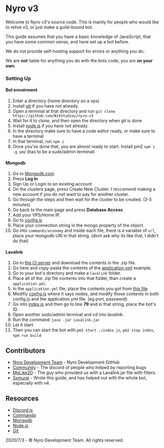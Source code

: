 # Nyro v3

Welcome to Nyro v3's source code. This is mainly for people who would like to relive v3, or just make a guild-bound bot.

This guide assumes that you have a basic knowledge of JavaScript, that you have some common sense, and have set up a bot before.

We do not provide self-hosting support for errors or anything you do.

We are **not** liable for anything you do with the bots code, you are **on your own**.

### Setting Up

#### Bot envoirment

1. Enter a directory (home directory on a vps)
2. Install [git](https://git-scm.com/downloads) if you have not already.
3. Open a terminal at that directory and run `git clone https://github.com/NikStudios/nyro-v3`
4. Wait for it to clone, and then open the directory when git is done
5. Install [node.js](https://nodejs.org/en/download/) if you have not already.
6. In the directory make sure to have a code editor ready, or make sure to have a terminal
7. In that terminal, run `npm i`
8. Once you've done that, you are almost ready to start. Install pm2 `npm i -g pm2` (has to be a sudo/admin terminal)

#### Mongodb

1. Go to [Mongodb.com](https://www.mongodb.com/)
2. Press **Log In**
3. Sign Up or Login to an existing account
4. On the clusters page, press Create New Cluster. I reccomend making a new account if you do not want to pay for another cluster.
5. Go through the steps and then wait for the cluster to be created. (3-5 minutes)
6. Go back to the main page and press **Database Access**
7. Add your VPS/Home IP.
8. Go to [config.js](https://github.com/NikStudios/nyro-v3/blob/master/config.js)
9. Place your connection string in the mongo property of the object.
10. Go into `commands/economy` and inside each file, there is a variable of `url`, place your mongodb URI in that string. (dont ask why its like that, I didn't do that)

#### Lavalink

1. Go to [the CI server](https://ci.fredboat.com/viewLog.html?buildId=lastSuccessful&buildTypeId=Lavalink_Build&tab=artifacts&guest=1) and download the contents in the .zip file.
2. Go here and copy-paste the contents of the [application.yml](https://github.com/Frederikam/Lavalink/blob/master/LavalinkServer/application.yml.example) example.
3. Go to your bot's directory and make a `lavalink` folder.
4. Place all of the .zip file contents into that folder, than create a `application.yml`.
5. In the `application.yml` file, place the contents you got from [this file](https://github.com/Frederikam/Lavalink/blob/master/LavalinkServer/application.yml.example)
6. Modifiy [config.js](https://github.com/NikStudios/nyro-v3/blob/master/config.js) where it says nodes, and modify those contents in both config.js and the application.yml file. (eg port, password)
7. Go into [index.js](https://github.com/NikStudios/nyro-v3/blob/master/index.js) and then go to line **79** and in that string, place the bot's ID.
8. Open another sudo/admin terminal and cd into lavalink.
9. Run the command: `java -jar Lavalink.jar`
10. Let it start.
11. Then you can start the bot with `pm2 start ./index.js`, `pm2 stop index`, `npm run build`

## Contributors

- [Nyro Development Team](https://github.com/NikStudios) - Nyro Development GitHub
- [Community](https://discord.gg/YdHkWMm) - The discord of people who helped by reporting bugs
- [MeLike2D](https://github.com/MeLike2D) - The guy who provided us with a Lavalink.jar file with filters.
- [Sxmurai](https://github.com/Sxmurai) - Wrote this guide, and has helped out with the whole bot, especially with v4.

## Resources

- [Discord.js](https://discord.js.org/#/docs/main/master/general/welcome)
- [Commando](https://discord.js.org/#/docs/commando/master/general/welcome)
- [Mongodb](https://www.mongodb.com/)
- [Node.js](https://nodejs.org/en/download/)
- [Git](https://git-scm.com/downloads)

2020/7/3 - © Nyro Development Team. All rights reserved.
